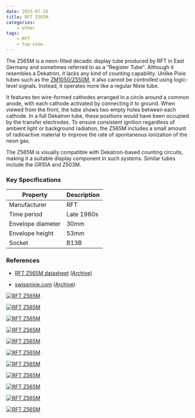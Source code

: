 ```yaml
---
date: 2025-07-16
title: RFT Z565M
categories:
    - other
tags:
    - RFT
    - top-view
---
```


The Z565M is a neon-filled decadic display tube produced by RFT in East Germany and sometimes referred to as a "Register Tube". Although it resembles a Dekatron, it lacks any kind of counting capability. Unlike Pixie tubes such as the [ZM1050/Z550M](/other/valvo-z550m/), it also cannot be controlled using logic-level signals. Instead, it operates more like a regular Nixie tube. 

It features ten wire-formed cathodes arranged in a circle around a common anode, with each cathode activated by connecting it to ground. When viewed from the front, the tube shows two empty holes between each cathode. In a full Dekatron tube, these positions would have been occupied by the transfer electrodes. To ensure consistent ignition regardless of ambient light or background radiation, the Z565M includes a small amount of radioactive material to improve the rate of spontaneous ionization of the neon gas.

The Z565M is visually compatible with Dekatron-based counting circuits, making it a suitable display component in such systems. Similar tubes include the GR10A and Z503M.

### Key Specifications

| Property          | Description    |
|-------------------|----------------|
| Manufacturer      | RFT            |
| Time period       | Late 1960s     |
| Envelope diameter | 30mm           |
| Envelope height   | 53mm           |
| Socket            | B13B           |

### References

- [RFT Z565M datasheet](https://frank.pocnet.net/sheets/182/z/Z565M.pdf) ([Archive](https://web.archive.org/web/20240727032540/https://frank.pocnet.net/sheets/182/z/Z565M.pdf))

- [swissnixie.com](https://www.radiomuseum.org/tubes/tube_z565m.html) ([Archive](https://web.archive.org/web/20250301073051/https://www.radiomuseum.org/tubes/tube_z565m.html))


[![RFT Z565M](assets/1.jpg)](assets/1.jpg)

[![RFT Z565M](assets/2.jpg)](assets/2.jpg)

[![RFT Z565M](assets/3.jpg)](assets/3.jpg)

[![RFT Z565M](assets/4.jpg)](assets/4.jpg)

[![RFT Z565M](assets/5.jpg)](assets/5.jpg)

[![RFT Z565M](assets/6.jpg)](assets/6.jpg)

[![RFT Z565M](assets/7.jpg)](assets/7.jpg)

[![RFT Z565M](assets/8.jpg)](assets/8.jpg)

[![RFT Z565M](assets/9.jpg)](assets/9.jpg)

[![RFT Z565M](assets/10.jpg)](assets/10.jpg)

[![RFT Z565M](assets/11.jpg)](assets/11.jpg)
